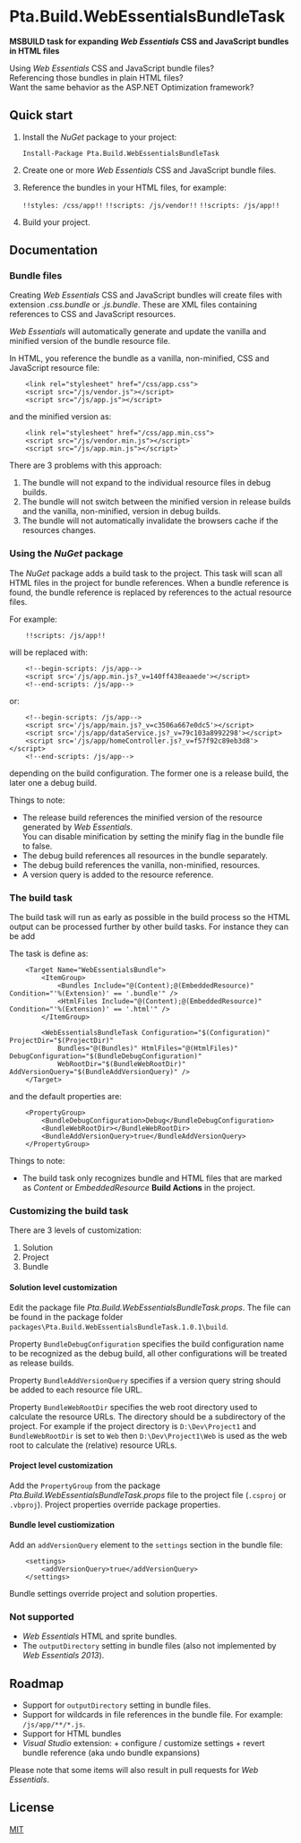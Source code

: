 Pta.Build.WebEssentialsBundleTask
=================================

**MSBUILD task for expanding *Web Essentials* CSS and JavaScript bundles in HTML files**

Using *Web Essentials* CSS and JavaScript bundle files?  
Referencing those bundles in plain HTML files?  
Want the same behavior as the ASP.NET Optimization framework?  

Quick start
-----------
1. Install the *NuGet* package to your project:

	`Install-Package Pta.Build.WebEssentialsBundleTask`

2. Create one or more *Web Essentials* CSS and JavaScript bundle files.
3. Reference the bundles in your HTML files, for example:

	`!!styles: /css/app!!`
	`!!scripts: /js/vendor!!`
	`!!scripts: /js/app!!`

4. Build your project.

Documentation
-------------

### Bundle files

Creating *Web Essentials* CSS and JavaScript bundles will create files with extension *.css.bundle*
or *.js.bundle*. These are XML files containing references to CSS and JavaScript resources.

*Web Essentials* will automatically generate and update the vanilla and minified version
of the bundle resource file.

In HTML, you reference the bundle as a vanilla, non-minified, CSS and JavaScript resource file:

		<link rel="stylesheet" href="/css/app.css">
		<script src="/js/vendor.js"></script>
		<script src="/js/app.js"></script>

and the minified version as:

		<link rel="stylesheet" href="/css/app.min.css">
		<script src="/js/vendor.min.js"></script>`
		<script src="/js/app.min.js"></script>`

There are 3 problems with this approach:

1.	The bundle will not expand to the individual resource files in debug builds.
2.	The bundle will not switch between the minified version in release builds and the vanilla, non-minified, version in debug builds.
3.	The bundle will not automatically invalidate the browsers cache if the resources changes.

### Using the *NuGet* package

The *NuGet* package adds a build task to the project. This task will scan all HTML files in the project
for bundle references. When a bundle reference is found, the bundle reference is replaced by references
to the actual resource files.

For example:

		!!scripts: /js/app!!

will be replaced with:

	    <!--begin-scripts: /js/app-->
	    <script src='/js/app.min.js?_v=140ff438eaaede'></script>
	    <!--end-scripts: /js/app-->

or:

	    <!--begin-scripts: /js/app-->
	    <script src='/js/app/main.js?_v=c3506a667e0dc5'></script>
	    <script src='/js/app/dataService.js?_v=79c103a8992298'></script>
	    <script src='/js/app/homeController.js?_v=f57f92c89eb3d8'></script>
	    <!--end-scripts: /js/app-->

depending on the build configuration. The former one is a release build, the later one a debug build.

Things to note:

*	The release build references the minified version of the resource generated by *Web Essentials*.	
	You can disable minification by setting the minify flag in the bundle file to false.
*	The debug build references all resources in the bundle separately.
*	The debug build references the vanilla, non-minified, resources.
*	A version query is added to the resource reference.

### The build task

The build task will run as early as possible in the build process so the HTML output can be processed further by other build tasks. For instance they can be add

The task is define as:

		<Target Name="WebEssentialsBundle">
			<ItemGroup>
				<Bundles Include="@(Content);@(EmbeddedResource)" Condition="'%(Extension)' == '.bundle'" />
				<HtmlFiles Include="@(Content);@(EmbeddedResource)" Condition="'%(Extension)' == '.html'" />
			</ItemGroup>

			<WebEssentialsBundleTask Configuration="$(Configuration)" ProjectDir="$(ProjectDir)"
				Bundles="@(Bundles)" HtmlFiles="@(HtmlFiles)" DebugConfiguration="$(BundleDebugConfiguration)"
				WebRootDir="$(BundleWebRootDir)" AddVersionQuery="$(BundleAddVersionQuery)" />
		</Target>

and the default properties are:

		<PropertyGroup>
			<BundleDebugConfiguration>Debug</BundleDebugConfiguration>
			<BundleWebRootDir></BundleWebRootDir>
			<BundleAddVersionQuery>true</BundleAddVersionQuery>
		</PropertyGroup>

Things to note:

*	The build task only recognizes  bundle and HTML files that are marked as *Content* or *EmbeddedResource* **Build Actions** in the project.

### Customizing the build task

There are 3 levels of customization:

1. Solution
2. Project
3. Bundle

#### Solution level customization

Edit the package file *Pta.Build.WebEssentialsBundleTask.props*. The file
can be found in the package folder `packages\Pta.Build.WebEssentialsBundleTask.1.0.1\build`.

Property `BundleDebugConfiguration`	specifies the build configuration name to be recognized as
the debug build, all other configurations will be treated as release builds.

Property `BundleAddVersionQuery` specifies if a version query string should be added to each
resource file URL.

Property `BundleWebRootDir` specifies the web root directory used to calculate the resource URLs.
The directory should  be a subdirectory of the project. For example if the project directory is
`D:\Dev\Project1` and `BundleWebRootDir` is set to `Web` then `D:\Dev\Project1\Web` is used as
the web root to calculate the (relative) resource URLs.

#### Project level customization

Add the `PropertyGroup` from the package *Pta.Build.WebEssentialsBundleTask.props* file to the
project file (`.csproj` or `.vbproj`). Project properties override package properties.

#### Bundle level custiomization

Add an `addVersionQuery` element to the `settings` section in the bundle file:

		<settings>
			<addVersionQuery>true</addVersionQuery>
		</settings>

Bundle settings override project and solution properties.

### Not supported

* *Web Essentials* HTML and sprite bundles.
* The `outputDirectory` setting in bundle files (also not implemented by *Web Essentials 2013*).

Roadmap
-------

* Support for `outputDirectory` setting in bundle files.
* Support for wildcards in file references in the bundle file. For example: `/js/app/**/*.js`.
* Support for HTML bundles
* *Visual Studio* extension:
		+ configure / customize settings
		+ revert bundle reference (aka undo bundle expansions)

Please note that some items will also result in pull requests for *Web Essentials*.

License
-------

[MIT](https://github.com/ptakes/Pta.Build.WebEssentialsBundleTask/blob/master/LICENSE)

